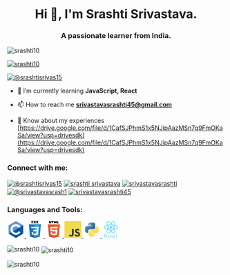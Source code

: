 <h1 align="center">Hi 👋, I'm Srashti Srivastava.</h1>
<h3 align="center">A passionate learner from India.</h3>

<p align="left"> <img src="https://komarev.com/ghpvc/?username=srashti10&label=Profile%20views&color=0e75b6&style=flat" alt="srashti10" /> </p>

<p align="left"> <a href="https://github.com/ryo-ma/github-profile-trophy"><img src="https://github-profile-trophy.vercel.app/?username=srashti10" alt="srashti10" /></a> </p>

<p align="left"> <a href="https://twitter.com/@srashtisrivas15" target="blank"><img src="https://img.shields.io/twitter/follow/@srashtisrivas15?logo=twitter&style=for-the-badge" alt="@srashtisrivas15" /></a> </p>

- 🌱 I’m currently learning **JavaScript, React**

- 📫 How to reach me **srivastavasrashti45@gmail.com**

- 📄 Know about my experiences [https://drive.google.com/file/d/1CafSJPhmS1x5NJipAazMSn7q9FmOKaSa/view?usp=drivesdk](https://drive.google.com/file/d/1CafSJPhmS1x5NJipAazMSn7q9FmOKaSa/view?usp=drivesdk)

<h3 align="left">Connect with me:</h3>
<p align="left">
<a href="https://twitter.com/@srashtisrivas15" target="blank"><img align="center" src="https://raw.githubusercontent.com/rahuldkjain/github-profile-readme-generator/master/src/images/icons/Social/twitter.svg" alt="@srashtisrivas15" height="30" width="40" /></a>
<a href="https://linkedin.com/in/srashti srivastava" target="blank"><img align="center" src="https://raw.githubusercontent.com/rahuldkjain/github-profile-readme-generator/master/src/images/icons/Social/linked-in-alt.svg" alt="srashti srivastava" height="30" width="40" /></a>
<a href="https://instagram.com/srivastavasrashti" target="blank"><img align="center" src="https://raw.githubusercontent.com/rahuldkjain/github-profile-readme-generator/master/src/images/icons/Social/instagram.svg" alt="srivastavasrashti" height="30" width="40" /></a>
<a href="https://www.hackerrank.com/@srivastavasrash1" target="blank"><img align="center" src="https://raw.githubusercontent.com/rahuldkjain/github-profile-readme-generator/master/src/images/icons/Social/hackerrank.svg" alt="@srivastavasrash1" height="30" width="40" /></a>
<a href="https://auth.geeksforgeeks.org/user/srivastavasrashti45" target="blank"><img align="center" src="https://raw.githubusercontent.com/rahuldkjain/github-profile-readme-generator/master/src/images/icons/Social/geeks-for-geeks.svg" alt="srivastavasrashti45" height="30" width="40" /></a>
</p>

<h3 align="left">Languages and Tools:</h3>
<p align="left"> <a href="https://www.cprogramming.com/" target="_blank" rel="noreferrer"> <img src="https://raw.githubusercontent.com/devicons/devicon/master/icons/c/c-original.svg" alt="c" width="40" height="40"/> </a> <a href="https://www.w3schools.com/css/" target="_blank" rel="noreferrer"> <img src="https://raw.githubusercontent.com/devicons/devicon/master/icons/css3/css3-original-wordmark.svg" alt="css3" width="40" height="40"/> </a> <a href="https://www.w3.org/html/" target="_blank" rel="noreferrer"> <img src="https://raw.githubusercontent.com/devicons/devicon/master/icons/html5/html5-original-wordmark.svg" alt="html5" width="40" height="40"/> </a> <a href="https://developer.mozilla.org/en-US/docs/Web/JavaScript" target="_blank" rel="noreferrer"> <img src="https://raw.githubusercontent.com/devicons/devicon/master/icons/javascript/javascript-original.svg" alt="javascript" width="40" height="40"/> </a> <a href="https://www.python.org" target="_blank" rel="noreferrer"> <img src="https://raw.githubusercontent.com/devicons/devicon/master/icons/python/python-original.svg" alt="python" width="40" height="40"/> </a> <a href="https://reactjs.org/" target="_blank" rel="noreferrer"> <img src="https://raw.githubusercontent.com/devicons/devicon/master/icons/react/react-original-wordmark.svg" alt="react" width="40" height="40"/> </a> </p>

<p><img align="left" src="https://github-readme-stats.vercel.app/api/top-langs?username=srashti10&show_icons=true&locale=en&layout=compact" alt="srashti10" /></p>

<p>&nbsp;<img align="center" src="https://github-readme-stats.vercel.app/api?username=srashti10&show_icons=true&locale=en" alt="srashti10" /></p>

<p><img align="center" src="https://github-readme-streak-stats.herokuapp.com/?user=srashti10&" alt="srashti10" /></p>
